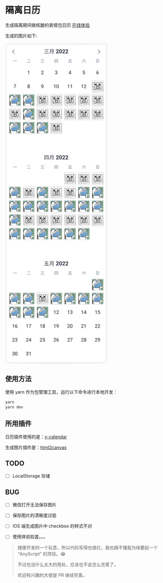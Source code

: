 # 隔离日历

生成隔离期间做核酸的表情包日历
[在线体验](https://quarantine-calendar.vercel.app/)

生成的图片如下:

![示例图片](./demo.jpg)



## 使用方法

使用 yarn 作为包管理工具，运行以下命令进行本地开发：
```shell
yarn
yarn dev
```
## 所用插件
日历插件使用的是：[v-calendar](https://github.com/nathanreyes/v-calendar)

生成图片插件是：[html2canvas](https://html2canvas.hertzen.com/)

## TODO
- [ ] LocalStorage 存储

## BUG

- [ ] 微信打开无法保存图片
- [ ] 保存图片的清晰度过低
- [ ] IOS 端生成图片中 checkbox 的样式不对
- [ ] 使用体验较差。。。




> 随便开发的一个玩意，所以代码写得也很烂，我也搞不懂我为啥要起一个 “AnyScript” 的项目。😂
>
> 不过也没什么太大的用处，应该也不会怎么完善了。
>
> 欢迎有兴趣的大佬提 PR 继续完善。
